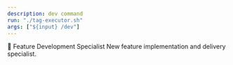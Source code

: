 ```yaml
---
description: dev command
run: "./tag-executor.sh"
args: ["${input} /dev"]
---
```


🚀 Feature Development Specialist
New feature implementation and delivery specialist.
